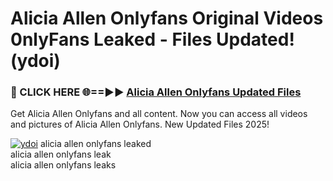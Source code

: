 # Alicia Allen Onlyfans Original Videos 0nlyFans Leaked - Files Updated! (ydoi)

<h3>🔴 CLICK HERE 🌐==►► <a href="https://tinyurl.com/3hn5wdd3" rel="nofollow">Alicia Allen Onlyfans Updated Files</a></h3>

Get Alicia Allen Onlyfans and all content. Now you can access all videos and pictures of Alicia Allen Onlyfans. New Updated Files 2025!

[![ydoi](https://i.imgur.com/4HnBqBT.gif)](https://tinyurl.com/3hn5wdd3)
alicia allen onlyfans leaked<br>
alicia allen onlyfans leak<br>
alicia allen onlyfans leaks